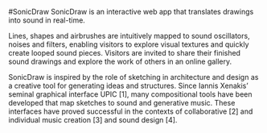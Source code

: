 #SonicDraw
SonicDraw is an interactive web app that translates drawings into sound in real-time.

Lines, shapes and airbrushes are intuitively mapped to sound oscillators, noises and filters, enabling visitors to explore visual textures and quickly create looped sound pieces. Visitors are invited to share their finished sound drawings and explore the work of others in an online gallery. 

SonicDraw is inspired by the role of sketching in architecture and design as a creative tool for generating ideas and structures. Since Iannis Xenakis’ seminal graphical interface UPIC [1], many compositional tools have been developed that map sketches to sound and generative music. These interfaces have proved successful in the contexts of collaborative [2] and individual music creation [3] and sound design [4].
